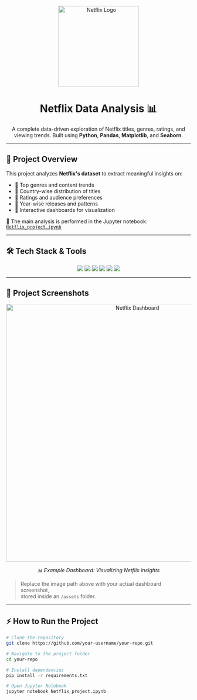 <!-- PROJECT LOGO -->
<p align="center">
  <a href="https://github.com/your-username/your-repo">
    <img src="https://upload.wikimedia.org/wikipedia/commons/0/08/Netflix_2015_logo.svg" alt="Netflix Logo" width="220">
  </a>
</p>

<h1 align="center">Netflix Data Analysis 📊</h1>

<p align="center">
  A complete data-driven exploration of Netflix titles, genres, ratings, and viewing trends.  
  Built using <b>Python</b>, <b>Pandas</b>, <b>Matplotlib</b>, and <b>Seaborn</b>.
</p>

---

## 🚀 **Project Overview**
This project analyzes **Netflix's dataset** to extract meaningful insights on:
- 📌 Top genres and content trends  
- 📌 Country-wise distribution of titles  
- 📌 Ratings and audience preferences  
- 📌 Year-wise releases and patterns  
- 📌 Interactive dashboards for visualization  

📂 The main analysis is performed in the Jupyter notebook:  
[`Netflix_project.ipynb`](./Netflix_project.ipynb)

---

## 🛠️ **Tech Stack & Tools**

<p align="center">
  <img src="https://img.shields.io/badge/Python-3776AB?style=for-the-badge&logo=python&logoColor=white" />
  <img src="https://img.shields.io/badge/Pandas-150458?style=for-the-badge&logo=pandas&logoColor=white" />
  <img src="https://img.shields.io/badge/Matplotlib-007ACC?style=for-the-badge&logo=plotly&logoColor=white" />
  <img src="https://img.shields.io/badge/Seaborn-7F52FF?style=for-the-badge&logo=plotly&logoColor=white" />
  <img src="https://img.shields.io/badge/SQL-025E8C?style=for-the-badge&logo=mysql&logoColor=white" />
  <img src="https://img.shields.io/badge/Jupyter-F37626?style=for-the-badge&logo=jupyter&logoColor=white" />
</p>

---

## 📸 **Project Screenshots**

<p align="center">
  <img src="https://raw.githubusercontent.com/your-username/your-repo/main/assets/netflix_dashboard.png" alt="Netflix Dashboard" width="700" />
</p>

<p align="center">
  <em>📊 Example Dashboard: Visualizing Netflix insights</em>
</p>

> Replace the image path above with your actual dashboard screenshot,  
stored inside an `/assets` folder.

---

## ⚡ **How to Run the Project**

```bash
# Clone the repository
git clone https://github.com/your-username/your-repo.git

# Navigate to the project folder
cd your-repo

# Install dependencies
pip install -r requirements.txt

# Open Jupyter Notebook
jupyter notebook Netflix_project.ipynb
